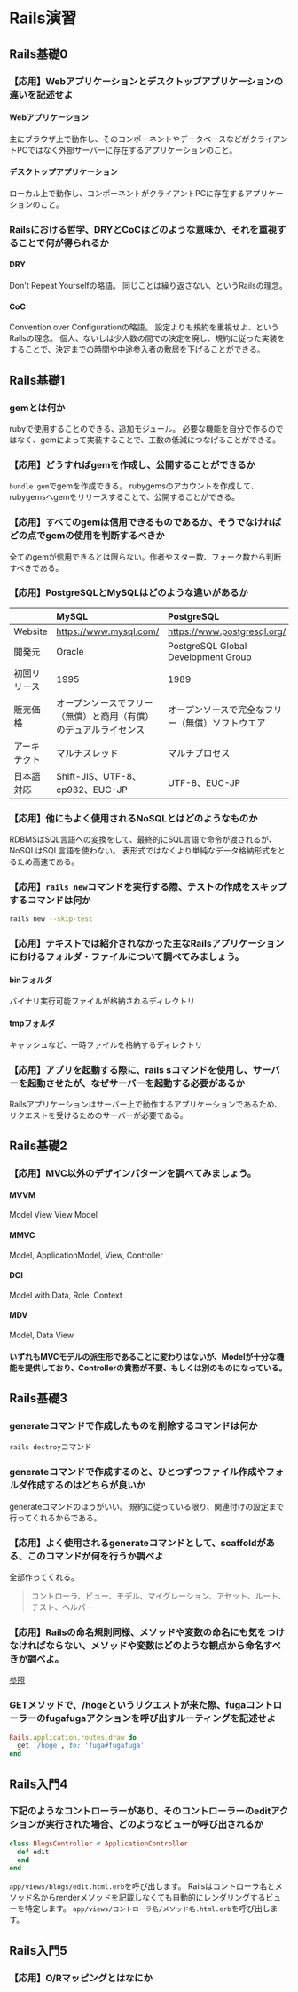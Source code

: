 # Rails演習
## Rails基礎0
###  【応用】Webアプリケーションとデスクトップアプリケーションの違いを記述せよ
#### Webアプリケーション
主にブラウザ上で動作し、そのコンポーネントやデータベースなどがクライアントPCではなく外部サーバーに存在するアプリケーションのこと。
#### デスクトップアプリケーション
ローカル上で動作し、コンポーネントがクライアントPCに存在するアプリケーションのこと。

###  Railsにおける哲学、DRYとCoCはどのような意味か、それを重視することで何が得られるか
#### DRY
Don't Repeat Yourselfの略語。
同じことは繰り返さない、というRailsの理念。
#### CoC
Convention over Configurationの略語。
設定よりも規約を重視せよ、というRailsの理念。
個人、ないしは少人数の間での決定を廃し、規約に従った実装をすることで、決定までの時間や中途参入者の敷居を下げることができる。

## Rails基礎1
### gemとは何か
rubyで使用することのできる、追加モジュール。
必要な機能を自分で作るのではなく、gemによって実装することで、工数の低減につなげることができる。

### 【応用】どうすればgemを作成し、公開することができるか
`bundle gem`でgemを作成できる。
rubygemsのアカウントを作成して、rubygemsへgemをリリースすることで、公開することができる。

###  【応用】すべてのgemは信用できるものであるか、そうでなければどの点でgemの使用を判断するべきか
全てのgemが信用できるとは限らない。作者やスター数、フォーク数から判断すべきである。

###  【応用】PostgreSQLとMySQLはどのような違いがあるか
||MySQL|PostgreSQL|
|:---|:---|:---|
|Website|https://www.mysql.com/|https://www.postgresql.org/|
|開発元|Oracle|PostgreSQL Global Development Group|
|初回リリース|1995|1989|
|販売価格|オープンソースでフリー（無償）と商用（有償）のデュアルライセンス|オープンソースで完全なフリー（無償）ソフトウエア|
|アーキテクト|マルチスレッド|マルチプロセス|
|日本語対応|Shift-JIS、UTF-8、cp932、EUC-JP|UTF-8、EUC-JP|

###  【応用】他にもよく使用されるNoSQLとはどのようなものか
RDBMSはSQL言語への変換をして、最終的にSQL言語で命令が渡されるが、NoSQLはSQL言語を使わない。
表形式ではなくより単純なデータ格納形式をとるため高速である。

###  【応用】`rails new`コマンドを実行する際、テストの作成をスキップするコマンドは何か
```bash
rails new --skip-test
```

###  【応用】テキストでは紹介されなかった主なRailsアプリケーションにおけるフォルダ・ファイルについて調べてみましょう。
#### binフォルダ
バイナリ実行可能ファイルが格納されるディレクトリ
#### tmpフォルダ
キャッシュなど、一時ファイルを格納するディレクトリ

###  【応用】アプリを起動する際に、rails sコマンドを使用し、サーバーを起動させたが、なぜサーバーを起動する必要があるか
Railsアプリケーションはサーバー上で動作するアプリケーションであるため、リクエストを受けるためのサーバーが必要である。

## Rails基礎2
###  【応用】MVC以外のデザインパターンを調べてみましょう。
#### MVVM
Model View View Model
#### MMVC
Model, ApplicationModel, View, Controller
#### DCI
Model with Data, Role, Context
#### MDV
Model, Data View
#### いずれもMVCモデルの派生形であることに変わりはないが、Modelが十分な機能を提供しており、Controllerの責務が不要、もしくは別のものになっている。

## Rails基礎3
### generateコマンドで作成したものを削除するコマンドは何か
`rails destroy`コマンド

### generateコマンドで作成するのと、ひとつずつファイル作成やフォルダ作成するのはどちらが良いか
generateコマンドのほうがいい。
規約に従っている限り、関連付けの設定まで行ってくれるからである。

### 【応用】よく使用されるgenerateコマンドとして、scaffoldがある、このコマンドが何を行うか調べよ
全部作ってくれる。
> コントローラ、ビュー、モデル、マイグレーション、アセット、ルート、テスト、ヘルパー

### 【応用】Railsの命名規則同様、メソッドや変数の命名にも気をつけなければならない、メソッドや変数はどのような観点から命名すべきか調べよ。
[参照](https://qiita.com/gakkie/items/3afcd505c786364aa5fa)


### GETメソッドで、/hogeというリクエストが来た際、fugaコントローラーのfugafugaアクションを呼び出すルーティングを記述せよ
```rb
Rails.application.routes.draw do
  get '/hoge', to: 'fuga#fugafuga'
end
```

## Rails入門4
### 下記のようなコントローラーがあり、そのコントローラーのeditアクションが実行された場合、どのようなビューが呼び出されるか
```rb
class BlogsController < ApplicationController
  def edit
  end
end
```
`app/views/blogs/edit.html.erb`を呼び出します。
Railsはコントローラ名とメソッド名からrenderメソッドを記載しなくても自動的にレンダリングするビューを特定します。
`app/views/コントローラ名/メソッド名.html.erb`を呼び出します。

## Rails入門5
### 【応用】O/Rマッピングとはなにか

